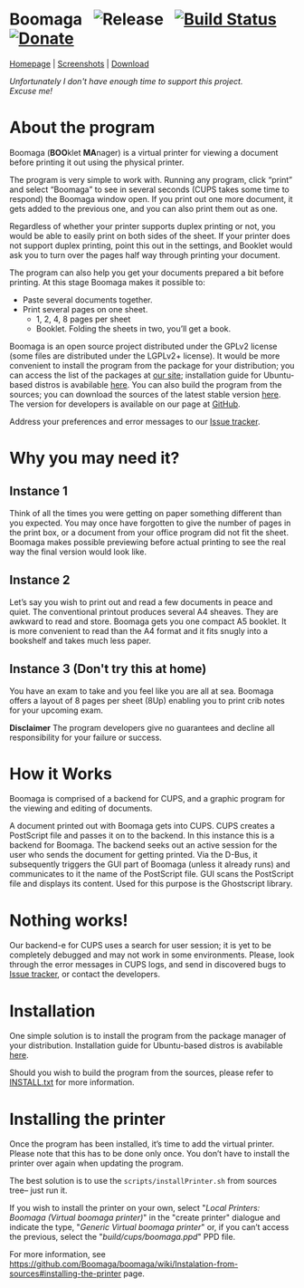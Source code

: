 Boomaga      &nbsp;   ![Release](http://www.boomaga.org/badge_release.svg)      &nbsp;  [![Build Status](https://travis-ci.org/Boomaga/boomaga.svg?branch=master)](https://travis-ci.org/Boomaga/boomaga)      &nbsp;  [![Donate](https://img.shields.io/badge/Donate-PayPal-green.svg)](https://www.paypal.com/cgi-bin/webscr?cmd=_s-xclick&hosted_button_id=XVRVWTQL5WERG)
======

[Homepage](http://www.boomaga.org) | 
[Screenshots](http://www.boomaga.org/screenshots/) | 
[Download](http://www.boomaga.org/download/)


*Unfortunately I don't have enough time to support this project.  
Excuse me!*



About the program
=================

Boomaga (**BOO**klet **MA**nager) is a virtual printer for viewing a document before printing it out using the
physical printer.

The program is very simple to work with. Running any program, click “print” and select “Boomaga” to
see in several seconds (CUPS takes some time to respond) the Boomaga window open. If you print out
one more document, it gets added to the previous one, and you can also print them out as one.

Regardless of whether your printer supports duplex printing or not, you would be able to easily print on
both sides of the sheet. If your printer does not support duplex printing, point this out in the settings,
and Booklet would ask you to turn over the pages half way through printing your document.

The program can also help you get your documents prepared a bit before printing. At this stage
Boomaga makes it possible to:
* Paste several documents together.
* Print several pages on one sheet.
    * 1, 2, 4, 8 pages per sheet
    * Booklet. Folding the sheets in two, you’ll get a book.

Boomaga is an open source project distributed under the GPLv2 license (some files are distributed
under the LGPLv2+ license). It would be more convenient to install the program from the package for your
distribution; you can access the list of the packages at [our site](https://github.com/Boomaga/boomaga); installation guide for Ubuntu-based distros is avabilable [here](https://github.com/Boomaga/boomaga/wiki/How-to-Install-Boomaga-in-LinuxMint-or-Ubuntu). You can also build the program from the sources; you can download the sources of the latest stable version [here](https://github.com/Boomaga/boomaga/archive/master.zip). 
The version for developers is available on our page at [GitHub](https://github.com/Boomaga/boomaga).

Address your preferences and error messages to our [Issue tracker](https://github.com/Boomaga/boomaga/issues).


Why you may need it?
====================

Instance 1
----------

Think of all the times you were getting on paper something different than you expected. You may once
have forgotten to give the number of pages in the print box, or a document from your office program
did not fit the sheet. Boomaga makes possible previewing before actual printing to see the real way the
final version would look like.

Instance 2
----------

Let’s say you wish to print out and read a few documents in peace and quiet. The conventional printout
produces several A4 sheaves. They are awkward to read and store. Boomaga gets you one compact A5
booklet. It is more convenient to read than the A4 format and it fits snugly into a bookshelf and takes
much less paper.

Instance 3 (Don't try this at home)
-----------------------------------

You have an exam to take and you feel like you are all at sea. Boomaga offers a layout of 8 pages per
sheet (8Up) enabling you to print crib notes for your upcoming exam.

  **Disclaimer**
  The program developers give no guarantees and decline all responsibility for your failure or
  success.

How it Works
============

Boomaga is comprised of a backend for CUPS, and a graphic program for the viewing and editing of
documents.

A document printed out with Boomaga gets into CUPS. CUPS creates a PostScript file and passes it on
to the backend. In this instance this is a backend for Boomaga. The backend seeks out an active session
for the user who sends the document for getting printed. Via the D-Bus, it subsequently triggers the GUI
part of Boomaga (unless it already runs) and communicates to it the name of the PostScript file. GUI
scans the PostScript file and displays its content. Used for this purpose is the Ghostscript library.

Nothing works!
==============

Our backend-е for CUPS uses a search for user session; it is yet to be completely debugged and may
not work in some environments. Please, look through the error messages in CUPS logs, and send in
discovered bugs to [Issue tracker](https://github.com/Boomaga/boomaga/issues), or contact the developers.


Installation
===========

One simple solution is to install the program from the package manager of your distribution. Installation guide for Ubuntu-based distros is avabilable [here](https://github.com/Boomaga/boomaga/wiki/How-to-Install-Boomaga-in-LinuxMint-or-Ubuntu).

Should you wish to build the program from the sources, please refer to [INSTALL.txt](INSTALL.txt) for more information.


Installing the printer
======================

Once the program has been installed, it’s time to add the virtual printer. Please note that this has to be
done only once. You don’t have to install the printer over again when updating the program.

The best solution is to use the `scripts/installPrinter.sh` from sources tree– just run it.

If you wish to install the printer on your own, select "_Local Printers: Boomaga (Virtual boomaga printer)_" in the "create printer" dialogue and indicate the type, "_Generic Virtual boomaga printer_" or, if you can’t access the previous, select the "_build/cups/boomaga.ppd_" PPD file.

For more information, see https://github.com/Boomaga/boomaga/wiki/Instalation-from-sources#installing-the-printer page.
